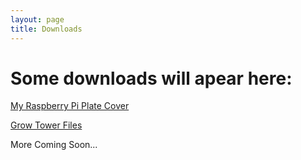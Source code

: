 ```yaml
---
layout: page
title: Downloads
---
```


# [](#header-1)Some downloads will apear here:


[My Raspberry Pi Plate Cover](https://github.com/ItalianSquirel/ItalianSquirel.github.io/raw/master/downloads/petiePiPlate.zip)

[Grow Tower Files](https://github.com/ItalianSquirel/ItalianSquirel.github.io/raw/master/downloads/Grow%20Tower%20Files%202.zip)


More Coming Soon...

